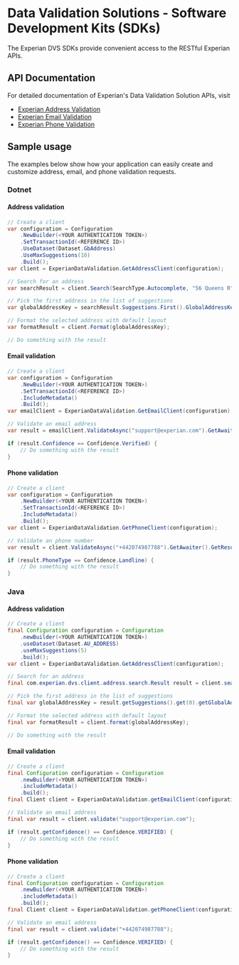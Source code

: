 # Data Validation Solutions - Software Development Kits (SDKs)

The Experian DVS SDKs provide convenient access to the RESTful Experian APIs.

## API Documentation

For detailed documentation of Experian's Data Validation Solution APIs, visit

- [Experian Address Validation](https://docs.experianaperture.io/address-validation/experian-address-validation/)
- [Experian Email Validation](https://docs.experianaperture.io/email-validation/experian-email-validation-v2)
- [Experian Phone Validation](https://docs.experianaperture.io/phone-validation/experian-phone-validation)

## Sample usage

The examples below show how your application can easily create and customize address, email, and phone validation requests.

### Dotnet

#### Address validation
```csharp
// Create a client
var configuration = Configuration
    .NewBuilder(<YOUR AUTHENTICATION TOKEN>)
    .SetTransactionId(<REFERENCE ID>)
    .UseDataset(Dataset.GbAddress)
    .UseMaxSuggestions(10)
    .Build();
var client = ExperianDataValidation.GetAddressClient(configuration);

// Search for an address
var searchResult = client.Search(SearchType.Autocomplete, "56 Queens R");

// Pick the first address in the list of suggestions
var globalAddressKey = searchResult.Suggestions.First().GlobalAddressKey;

// Format the selected address with default layout
var formatResult = client.Format(globalAddressKey);

// Do something with the result
```

#### Email validation
```csharp
// Create a client
var configuration = Configuration
    .NewBuilder(<YOUR AUTHENTICATION TOKEN>)
    .SetTransactionId(<REFERENCE ID>)
    .IncludeMetadata()
    .Build();
var emailClient = ExperianDataValidation.GetEmailClient(configuration);

// Validate an email address
var result = emailClient.ValidateAsync("support@experian.com").GetAwaiter().GetResult();

if (result.Confidence == Confidence.Verified) {
    // Do something with the result
}
```

#### Phone validation
```csharp
// Create a client
var configuration = Configuration
    .NewBuilder(<YOUR AUTHENTICATION TOKEN>)
    .SetTransactionId(<REFERENCE ID>)
    .IncludeMetadata()
    .Build();
var client = ExperianDataValidation.GetPhoneClient(configuration);

// Validate an phone number
var result = client.ValidateAsync("+442074987788").GetAwaiter().GetResult();

if (result.PhoneType == Confidence.Landline) {
    // Do something with the result
}
```

### Java

#### Address validation
```java
// Create a client
final Configuration configuration = Configuration
    .newBuilder(<YOUR AUTHENTICATION TOKEN>)
    .useDataset(Dataset.AU_ADDRESS)
    .useMaxSuggestions(5)
    .build();
var client = ExperianDataValidation.GetAddressClient(configuration);

// Search for an address
final com.experian.dvs.client.address.search.Result result = client.search(SearchType.SINGLELINE, "56 Queens R");

// Pick the first address in the list of suggestions
final var globalAddressKey = result.getSuggestions().get(0).getGlobalAddressKey();

// Format the selected address with default layout
final var formatResult = client.format(globalAddressKey);

// Do something with the result
```

#### Email validation
```java
// Create a client
final Configuration configuration = Configuration
    .newBuilder(<YOUR AUTHENTICATION TOKEN>)
    .includeMetadata()
    .build();
final Client client = ExperianDataValidation.getEmailClient(configuration);

// Validate an email address
final var result = client.validate("support@experian.com");

if (result.getConfidence() == Confidence.VERIFIED) {
    // Do something with the result
}
```

#### Phone validation
```java
// Create a client
final Configuration configuration = Configuration
    .newBuilder(<YOUR AUTHENTICATION TOKEN>)
    .includeMetadata()
    .build();
final Client client = ExperianDataValidation.getPhoneClient(configuration);

// Validate an email address
final var result = client.validate("+442074987788");

if (result.getConfidence() == Confidence.VERIFIED) {
    // Do something with the result
}
```